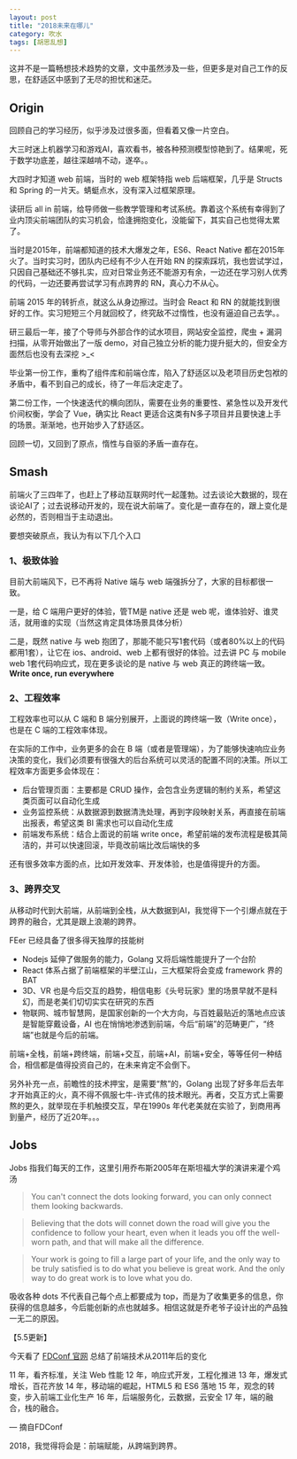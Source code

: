```yaml
---
layout: post
title: "2018未来在哪儿"
category: 吹水
tags: [胡思乱想]
---
```


这并不是一篇畅想技术趋势的文章，文中虽然涉及一些，但更多是对自己工作的反思，在舒适区中感到了无尽的担忧和迷茫。

<!-- more -->

## Origin

回顾自己的学习经历，似乎涉及过很多面，但看着又像一片空白。

大三时迷上机器学习和游戏AI，喜欢看书，被各种预测模型惊艳到了。结果呢，死于数学功底差，越往深越啃不动，遂卒。。

大四时才知道 web 前端，当时的 web 框架特指 web 后端框架，几乎是 Structs 和 Spring 的一片天。蜻蜓点水，没有深入过框架原理。

读研后 all in 前端，给导师做一些教学管理和考试系统。靠着这个系统有幸得到了业内顶尖前端团队的实习机会，恰逢拥抱变化，没能留下，其实自己也觉得太累了。

当时是2015年，前端都知道的技术大爆发之年，ES6、React Native 都在2015年火了。当时实习时，团队内已经有不少人在开始 RN 的探索踩坑，我也尝试学过，只因自己基础还不够扎实，应对日常业务还不能游刃有余，一边还在学习别人优秀的代码，一边还要再尝试学习有点跨界的 RN，真心力不从心。

前端 2015 年的转折点，就这么从身边擦过。当时会 React 和 RN 的就能找到很好的工作。实习短短三个月就回校了，终究敌不过惰性，也没有逼迫自己去学。。

研三最后一年，接了个导师与外部合作的试水项目，网站安全监控，爬虫 + 漏洞扫描，从零开始做出了一版 demo，对自己独立分析的能力提升挺大的，但安全方面然后也没有去深挖 >_<

毕业第一份工作，重构了组件库和前端仓库，陷入了舒适区以及老项目历史包袱的矛盾中，看不到自己的成长，待了一年后决定走了。

第二份工作，一个快速迭代的横向团队，需要在业务的重要性、紧急性以及开发代价间权衡，学会了 Vue，确实比 React 更适合这类有N多子项目并且要快速上手的场景。渐渐地，也开始步入了舒适区。

回顾一切，又回到了原点，惰性与自驱的矛盾一直存在。



## Smash

前端火了三四年了，也赶上了移动互联网时代一起蓬勃。过去谈论大数据的，现在谈论AI了；过去说移动开发的，现在说大前端了。变化是一直存在的，跟上变化是必然的，否则相当于主动退出。

要想突破原点，我认为有以下几个入口

### 1、极致体验

目前大前端风下，已不再将 Native 端与 web 端强拆分了，大家的目标都很一致。

一是，给 C 端用户更好的体验，管TM是 native 还是 web 呢，谁体验好、谁灵活，就用谁的实现（当然这肯定具体场景具体分析）

二是，既然 native 与 web 抱团了，那能不能只写1套代码（或者80%以上的代码都用1套），让它在 ios、android、web 上都有很好的体验。过去讲 PC 与 mobile web 1套代码响应式，现在更多谈论的是 native 与 web 真正的跨终端一致。**Write once, run everywhere**

### 2、工程效率

工程效率也可以从 C 端和 B 端分别展开，上面说的跨终端一致（Write once），也是在 C 端的工程效率体现。

在实际的工作中，业务更多的会在 B 端（或者是管理端），为了能够快速响应业务决策的变化，我们必须要有很强大的后台系统可以灵活的配置不同的决策。所以工程效率方面更多会体现在：

- 后台管理页面：主要都是 CRUD 操作，会包含业务逻辑的制约关系，希望这类页面可以自动化生成
- 业务监控系统：从数据源到数据清洗处理，再到字段映射关系，再直接在前端出报表，希望这类 BI 需求也可以自动化生成
- 前端发布系统：结合上面说的前端 write once，希望前端的发布流程是极其简洁的，并可以快速回滚，毕竟改前端比改后端快的多

还有很多效率方面的点，比如开发效率、开发体验，也是值得提升的方面。

### 3、跨界交叉

从移动时代到大前端，从前端到全栈，从大数据到AI，我觉得下一个引爆点就在于跨界的融合，尤其是跟上浪潮的跨界。

FEer 已经具备了很多得天独厚的技能树

- Nodejs 延伸了做服务的能力，Golang 又将后端性能提升了一个台阶
- React 体系占据了前端框架的半壁江山，三大框架将会变成 framework 界的 BAT
- 3D、VR 也是今后交互的趋势，相信电影《头号玩家》里的场景早就不是科幻，而是老美们切切实实在研究的东西
- 物联网、城市智慧网，是国家创新的一个大方向，与百姓最贴近的落地点应该是智能穿戴设备，AI 也在悄悄地渗透到前端，今后“前端”的范畴更广，“终端”也就是今后的前端。

前端+全栈，前端+跨终端，前端+交互，前端+AI，前端+安全，等等任何一种结合，相信都是值得投资自己的，在未来肯定不会倒下。

另外补充一点，前瞻性的技术押宝，是需要“熬”的，Golang 出现了好多年后去年才开始真正的火，真不得不佩服七牛-许式伟的技术眼光。再者，交互方式上需要熬的更久，就举现在手机触摸交互，早在1990s 年代老美就在实验了，到商用再到量产，经历了近20年。。。



## Jobs

Jobs 指我们每天的工作，这里引用乔布斯2005年在斯坦福大学的演讲来灌个鸡汤

> You can't connect the dots looking forward, you can only connect them looking backwards.

> Believing that the dots will connet down the road will give you the confidence to follow your heart, even when it leads you off the well-worn path, and that will make all the difference.

> Your work is going to fill a large part of your life, and the only way to be truly satisfied is to do what you believe is great work. And the only way to do great work is to love what you do.

吸收各种 dots 不代表自己每个点上都要成为 top，而是为了收集更多的信息，你获得的信息越多，今后能创新的点也就越多。相信这就是乔老爷子设计出的产品独一无二的原因。



【5.5更新】

今天看了 [FDConf 官网](https://fdcon.topgeek.org/) 总结了前端技术从2011年后的变化

11 年，看齐标准，关注 Web 性能
12 年，响应式开发，工程化推进
13 年，爆发式增长，百花齐放
14 年，移动端的崛起，HTML5 和 ES6 落地
15 年，观念的转变，步入前端工业化生产
16 年，后端服务化，云数据，云安全
17 年，端的融合，栈的融合。

— 摘自FDConf

2018，我觉得将会是：前端赋能，从跨端到跨界。

